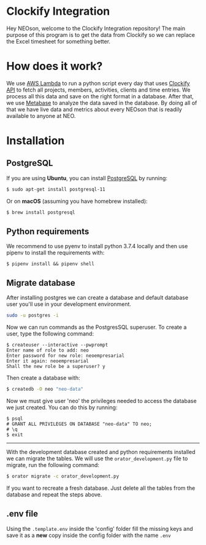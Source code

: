 # Clockify Integration

Hey NEOson, welcome to the Clockify Integration repository! The main purpose of this program is to get the data from Clockify so we can replace the Excel timesheet for something better. 

# How does it work?

We use [AWS Lambda](https://aws.amazon.com/lambda/) to run a python script every day that uses [Clockify API](https://clockify.me/developers-api) to fetch all projects, members, activities, clients and time entries. We process all this data and save on the right format in a database. After that, we use [Metabase](https://www.metabase.com/) to analyze the data saved in the database. By doing all of that we have live data and metrics about every NEOson that is readily available to anyone at NEO.

# Installation

## PostgreSQL

If you are using **Ubuntu**, you can install [PostgreSQL](https://www.postgresql.org/) by running:

```bash
$ sudo apt-get install postgresql-11
```

Or on **macOS** (assuming you have homebrew installed):

```bash
$ brew install postgresql
```

## Python requirements

We recommend to use pyenv to install python 3.7.4 locally and then use pipenv to install the requirements with:

```
$ pipenv install && pipenv shell
```

## Migrate database

After installing postgres we can create a database and default database user you'll use in your development environment.

```bash
sudo -u postgres -i
```

Now we can run commands as the PostgresSQL superuser. To create a user, type the following command:

```
$ createuser --interactive --pwprompt
Enter name of role to add: neo
Enter password for new role: neoempresarial
Enter it again: neoempresarial
Shall the new role be a superuser? y
```

Then create a database with:

```bash
$ createdb -O neo "neo-data"
```

Now we must give user 'neo' the privileges needed to access the database we just created. You can do this by running:

```
$ psql
# GRANT ALL PRIVILEGES ON DATABASE "neo-data" TO neo;
# \q
$ exit
```

--- 

With the development database created and python requirements installed we can migrate the tables. We will use the `orator_development.py` file to migrate, run the following command:

```bash
$ orator migrate -c orator_development.py
```

If you want to recreate a fresh database. Just delete all the tables from the database and repeat the steps above. 

## .env file

Using the `.template.env` inside the 'config' folder fill the missing keys and save it as a **new** copy inside the config folder with the name `.env`
